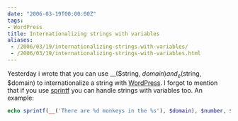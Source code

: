 ```yaml
---
date: "2006-03-19T00:00:00Z"
tags:
- WordPress
title: Internationalizing strings with variables
aliases:
 - /2006/03/19/internationalizing-strings-with-variables/
 - /2006/03/19/internationalizing-strings-with-variables.html
---
```

Yesterday i wrote that you can use __($string, $domain) and _e($string, $domain) to internationalize a string with [WordPress](http://www.wordpress.org). I forgot to mention that if you use [sprintf](http://www.php.net/sprintf) you can handle strings with variables too. An example:

```php
echo sprintf(__('There are %d monkeys in the %s'), $domain), $number, $location);
```
